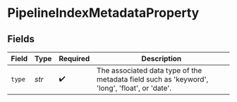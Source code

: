 # PipelineIndexMetadataProperty


## Fields

| Field                                                                                         | Type                                                                                          | Required                                                                                      | Description                                                                                   |
| --------------------------------------------------------------------------------------------- | --------------------------------------------------------------------------------------------- | --------------------------------------------------------------------------------------------- | --------------------------------------------------------------------------------------------- |
| `type`                                                                                        | *str*                                                                                         | :heavy_check_mark:                                                                            | The associated data type of the metadata field such as 'keyword', 'long', 'float', or 'date'. |